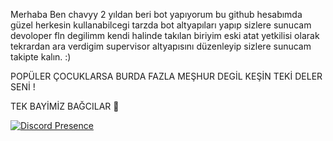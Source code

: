 Merhaba Ben chavyy 2 yıldan beri bot yapıyorum bu github hesabımda güzel herkesin kullanabilcegi tarzda bot altyapıları yapıp sizlere sunucam devoloper fln degilimm kendi halinde takılan biriyim eski atat yetkilisi olarak tekrardan ara verdigim supervisor altyapısını düzenleyip sizlere sunucam takipte kalın. :)

POPÜLER ÇOCUKLARSA BURDA FAZLA MEŞHUR DEGİL KEŞİN TEKİ DELER SENİ !

TEK BAYİMİZ BAĞCILAR 👑

[![Discord Presence](https://lanyard.cnrad.dev/api/1092091980038815754)](https://discord.com/users/1092091980038815754)
